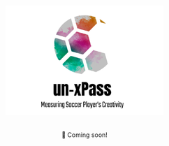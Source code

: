 <div align="center">
<img src="docs/logo.png" height="250">
<br/>
<br/>
<br/>
</div>

<div align="center">
👀 Coming soon!
</div>
